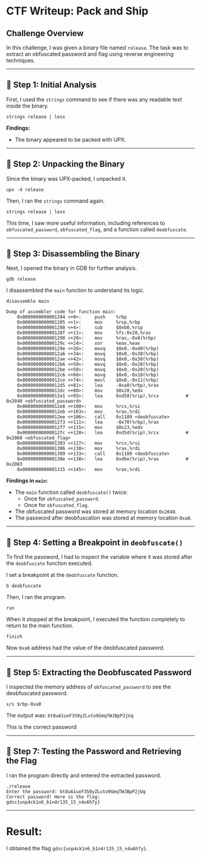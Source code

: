 # CTF Writeup: Pack and Ship

## Challenge Overview

In this challenge, I was given a binary file named `release`. The task was to extract an obfuscated password and flag using reverse engineering techniques.

---


## 🔹 Step 1: Initial Analysis

First, I used the `strings` command to see if there was any readable text inside the binary.

```
strings release | less
```

**Findings:**

* The binary appeared to be packed with UPX.
---

## 🔹 Step 2: Unpacking the Binary

Since the binary was UPX-packed, I unpacked it.

```
upx -d release
```

Then, I ran the `strings` command again.

```
strings release | less
```

This time, I saw more useful information, including references to `obfuscated_password`, `obfuscated_flag`, and a function called `deobfuscate`.

---

## 🔹 Step 3: Disassembling the Binary

Next, I opened the binary in GDB for further analysis.

```
gdb release
```

I disassembled the `main` function to understand its logic.

```
disassemble main
```

```assembly
Dump of assembler code for function main:
    0x0000000000001284 <+0>:     push    %rbp
    0x0000000000001285 <+1>:     mov     %rsp,%rbp
    0x0000000000001288 <+4>:     sub     $0xb0,%rsp
    0x000000000000128f <+11>:    mov     %fs:0x28,%rax
    0x0000000000001298 <+20>:    mov     %rax,-0x8(%rbp)
    0x000000000000129c <+24>:    xor     %eax,%eax
    0x000000000000129e <+26>:    movq    $0x0,-0x40(%rbp)
    0x00000000000012a6 <+34>:    movq    $0x0,-0x38(%rbp)
    0x00000000000012ae <+42>:    movq    $0x0,-0x30(%rbp)
    0x00000000000012b6 <+50>:    movq    $0x0,-0x28(%rbp)
    0x00000000000012be <+58>:    movq    $0x0,-0x20(%rbp)
    0x00000000000012c6 <+66>:    movq    $0x0,-0x18(%rbp)
    0x00000000000012ce <+74>:    movl    $0x0,-0x11(%rbp)
    0x00000000000012d5 <+81>:    lea     -0xa0(%rbp),%rax
    0x00000000000012dc <+88>:    mov     $0x20,%edx
    0x00000000000012e1 <+93>:    lea     0xd58(%rip),%rcx          # 0x2040 <obfuscated_password>
    0x00000000000012e8 <+100>:   mov     %rcx,%rsi
    0x00000000000012eb <+103>:   mov     %rax,%rdi
    0x00000000000012ee <+106>:   call    0x1189 <deobfuscate> 
    0x00000000000012f3 <+111>:   lea     -0x70(%rbp),%rax
    0x00000000000012f7 <+115>:   mov     $0x23,%edx
    0x00000000000012fc <+120>:   lea     0xd5d(%rip),%rcx          # 0x2060 <obfuscated_flag>
    0x0000000000001303 <+127>:   mov     %rcx,%rsi
    0x0000000000001306 <+130>:   mov     %rax,%rdi
    0x0000000000001309 <+133>:   call    0x1189 <deobfuscate>
    0x000000000000130e <+138>:   lea     0xd6e(%rip),%rax          # 0x2083
    0x0000000000001315 <+145>:   mov     %rax,%rdi
```

**Findings in `main`:**

* The `main` function called `deobfuscate()` twice:
    * Once for `obfuscated_password`.
    * Once for `obfuscated_flag`.
* The obfuscated password was stored at memory location `0x2040`.
* The password after deobfuscation was stored at memory location `0xa0`.

---

## 🔹 Step 4: Setting a Breakpoint in `deobfuscate()`

To find the password, I had to inspect the variable where it was stored after the `deobfuscate` function executed.

I set a breakpoint at the `deobfuscate` function.

```
b deobfuscate
```

Then, I ran the program.

```
run
```

When it stopped at the breakpoint, I executed the function completely to return to the main function.

```
finish
```

Now `0xa0` address had the value of the deobfuscated password.

---

## 🔹 Step 5: Extracting the Deobfuscated Password

I inspected the memory address of `obfuscated_password` to see the deobfuscated password.

```
x/s $rbp-0xa0
```

The output was: `bt8uA1uxF350yZLuto9GmqTWJBpP2jUq`

This is the correct password

---

## 🔹 Step 7: Testing the Password and Retrieving the Flag

I ran the program directly and entered the extracted password.
```
./release
Enter the password: bt8uA1uxF350yZLuto9GmqTWJBpP2jUq
Correct password! Here is the flag: gdsc{unp4ck1n6_b1n4r135_15_n4u6h7y}
```

---

# Result:

I obtained the flag `gdsc{unp4ck1n6_b1n4r135_15_n4u6h7y}`.

